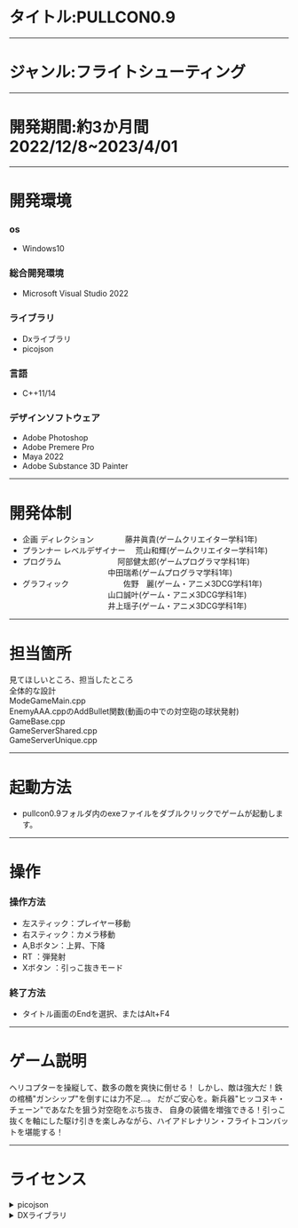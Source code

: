 # タイトル:PULLCON0.9
___
# ジャンル:フライトシューティング
___
# 開発期間:約3か月間 2022/12/8~2023/4/01

___
# 開発環境
### os    
* Windows10
### 総合開発環境  
* Microsoft Visual Studio 2022
### ライブラリ 
* Dxライブラリ  
* picojson
### 言語　　　
* C++11/14 
### デザインソフトウェア  
* Adobe Photoshop
* Adobe Premere Pro
* Maya 2022
* Adobe Substance 3D Painter
___
# 開発体制
* 企画 ディレクション　　　　藤井眞貴(ゲームクリエイター学科1年)
* プランナー レベルデザイナー　 荒山和輝(ゲームクリエイター学科1年)
* プログラム　　　　　　　 阿部健太郎(ゲームプログラマ学科1年)  
　　　　　　　　　　　中田瑞希(ゲームプログラマ学科1年)
* グラフィック　　　　　　　佐野　麗(ゲーム・アニメ3DCG学科1年)  
　　　　　　　　　　　山口誠叶(ゲーム・アニメ3DCG学科1年)  
　　　　　　　　　　　井上瑶子(ゲーム・アニメ3DCG学科1年)
___
# 担当箇所 
見てほしいところ、担当したところ  
全体的な設計  
ModeGameMain.cpp  
EnemyAAA.cppのAddBullet関数(動画の中での対空砲の球状発射)  
GameBase.cpp  
GameServerShared.cpp  
GameServerUnique.cpp  
___
# 起動方法 
* pullcon0.9フォルダ内のexeファイルをダブルクリックでゲームが起動します。
___
# 操作
### 操作方法
* 左スティック：プレイヤー移動
* 右スティック：カメラ移動
* A,Bボタン：上昇、下降
* RT          ：弾発射
* Xボタン     ：引っこ抜きモード
### 終了方法
* タイトル画面のEndを選択、またはAlt+F4
___
# ゲーム説明
ヘリコプターを操縦して、数多の敵を爽快に倒せる！
しかし、敵は強大だ！鉄の棺桶"ガンシップ"を倒すには力不足…。
だがご安心を。新兵器"ヒッコヌキ・チェーン"であなたを狙う対空砲をぶち抜き、
自身の装備を増強できる！引っこ抜くを軸にした駆け引きを楽しみながら、ハイアドレナリン・フライトコンバットを堪能する！
___

# ライセンス
<details>
<summary>picojson</summary>
 Copyright 2009-2010 Cybozu Labs, Inc.
 
 
 Copyright 2011-2014 Kazuho Oku
 
 
 All rights reserved.
 
  Redistribution and use in source and binary forms, with or without
 modification, are permitted provided that the following conditions are met:
  1. Redistributions of source code must retain the above copyright notice,
    this list of conditions and the following disclaimer.
  2. Redistributions in binary form must reproduce the above copyright notice,
    this list of conditions and the following disclaimer in the documentation
    and/or other materials provided with the distribution.
   
 THIS SOFTWARE IS PROVIDED BY THE COPYRIGHT HOLDERS AND CONTRIBUTORS "AS IS"
 AND ANY EXPRESS OR IMPLIED WARRANTIES, INCLUDING, BUT NOT LIMITED TO, THE
 IMPLIED WARRANTIES OF MERCHANTABILITY AND FITNESS FOR A PARTICULAR PURPOSE
 ARE DISCLAIMED. IN NO EVENT SHALL THE COPYRIGHT HOLDER OR CONTRIBUTORS BE
 LIABLE FOR ANY DIRECT, INDIRECT, INCIDENTAL, SPECIAL, EXEMPLARY, OR
 CONSEQUENTIAL DAMAGES (INCLUDING, BUT NOT LIMITED TO, PROCUREMENT OF
 SUBSTITUTE GOODS OR SERVICES; LOSS OF USE, DATA, OR PROFITS; OR BUSINESS
 INTERRUPTION) HOWEVER CAUSED AND ON ANY THEORY OF LIABILITY, WHETHER IN
 CONTRACT, STRICT LIABILITY, OR TORT (INCLUDING NEGLIGENCE OR OTHERWISE)
 ARISING IN ANY WAY OUT OF THE USE OF THIS SOFTWARE, EVEN IF ADVISED OF THE
 POSSIBILITY OF SUCH DAMAGE.
 </details>
 
 <details>

<summary>DXライブラリ</summary>
DX Library Copyright (C) 2001-2023 Takumi Yamada.
  
libjpeg　Copyright (C) 1991-2013, Thomas G. Lane, Guido Vollbeding.
   
this software is based in part on the work of the Independent JPEG Group


libpng　Copyright (C) 2004, 2006-2012 Glenn Randers-Pehrson.
   
   
zlib　Copyright (C) 1995-2012 Jean-loup Gailly and Mark Adler.


libtiff　Copyright (c) 1988-1997 Sam Leffler
   
libtiff　Copyright (c) 1991-1997 Silicon Graphics, Inc.

Permission to use, copy, modify, distribute, and sell this software and
its documentation for any purpose is hereby granted without fee, provided
that (i) the above copyright notices and this permission notice appear in
all copies of the software and related documentation, and (ii) the names of
Sam Leffler and Silicon Graphics may not be used in any advertising or
publicity relating to the software without the specific, prior written
permission of Sam Leffler and Silicon Graphics.

THE SOFTWARE IS PROVIDED "AS-IS" AND WITHOUT WARRANTY OF ANY KIND,
EXPRESS, IMPLIED OR OTHERWISE, INCLUDING WITHOUT LIMITATION, ANY
WARRANTY OF MERCHANTABILITY OR FITNESS FOR A PARTICULAR PURPOSE.

IN NO EVENT SHALL SAM LEFFLER OR SILICON GRAPHICS BE LIABLE FOR
ANY SPECIAL, INCIDENTAL, INDIRECT OR CONSEQUENTIAL DAMAGES OF ANY KIND,
OR ANY DAMAGES WHATSOEVER RESULTING FROM LOSS OF USE, DATA OR PROFITS,
WHETHER OR NOT ADVISED OF THE POSSIBILITY OF DAMAGE, AND ON ANY THEORY OF
LIABILITY, ARISING OUT OF OR IN CONNECTION WITH THE USE OR PERFORMANCE
OF THIS SOFTWARE.

libogg　Copyright (C) 2002-2009 Xiph.org Foundation

Redistribution and use in source and binary forms, with or without
modification, are permitted provided that the following conditions
are met:

- Redistributions of source code must retain the above copyright
notice, this list of conditions and the following disclaimer.

- Redistributions in binary form must reproduce the above copyright
notice, this list of conditions and the following disclaimer in the
documentation and/or other materials provided with the distribution.

- Neither the name of the Xiph.org Foundation nor the names of its
contributors may be used to endorse or promote products derived from
this software without specific prior written permission.

THIS SOFTWARE IS PROVIDED BY THE COPYRIGHT HOLDERS AND CONTRIBUTORS
``AS IS'' AND ANY EXPRESS OR IMPLIED WARRANTIES, INCLUDING, BUT NOT
LIMITED TO, THE IMPLIED WARRANTIES OF MERCHANTABILITY AND FITNESS FOR
A PARTICULAR PURPOSE ARE DISCLAIMED. IN NO EVENT SHALL THE FOUNDATION
OR CONTRIBUTORS BE LIABLE FOR ANY DIRECT, INDIRECT, INCIDENTAL,
SPECIAL, EXEMPLARY, OR CONSEQUENTIAL DAMAGES (INCLUDING, BUT NOT
LIMITED TO, PROCUREMENT OF SUBSTITUTE GOODS OR SERVICES; LOSS OF USE,
DATA, OR PROFITS; OR BUSINESS INTERRUPTION) HOWEVER CAUSED AND ON ANY
THEORY OF LIABILITY, WHETHER IN CONTRACT, STRICT LIABILITY, OR TORT
(INCLUDING NEGLIGENCE OR OTHERWISE) ARISING IN ANY WAY OUT OF THE USE
OF THIS SOFTWARE, EVEN IF ADVISED OF THE POSSIBILITY OF SUCH DAMAGE.


Opus audio codec
Copyright 2001-2011 Xiph.Org, Skype Limited, Octasic,
Jean-Marc Valin, Timothy B. Terriberry,
CSIRO, Gregory Maxwell, Mark Borgerding,
Erik de Castro Lopo

Redistribution and use in source and binary forms, with or without
modification, are permitted provided that the following conditions
are met:

- Redistributions of source code must retain the above copyright
notice, this list of conditions and the following disclaimer.

- Redistributions in binary form must reproduce the above copyright
notice, this list of conditions and the following disclaimer in the
documentation and/or other materials provided with the distribution.

- Neither the name of Internet Society, IETF or IETF Trust, nor the
names of specific contributors, may be used to endorse or promote
products derived from this software without specific prior written
permission.

THIS SOFTWARE IS PROVIDED BY THE COPYRIGHT HOLDERS AND CONTRIBUTORS
``AS IS'' AND ANY EXPRESS OR IMPLIED WARRANTIES, INCLUDING, BUT NOT
LIMITED TO, THE IMPLIED WARRANTIES OF MERCHANTABILITY AND FITNESS FOR
A PARTICULAR PURPOSE ARE DISCLAIMED. IN NO EVENT SHALL THE COPYRIGHT OWNER
OR CONTRIBUTORS BE LIABLE FOR ANY DIRECT, INDIRECT, INCIDENTAL, SPECIAL,
EXEMPLARY, OR CONSEQUENTIAL DAMAGES (INCLUDING, BUT NOT LIMITED TO,
PROCUREMENT OF SUBSTITUTE GOODS OR SERVICES; LOSS OF USE, DATA, OR
PROFITS; OR BUSINESS INTERRUPTION) HOWEVER CAUSED AND ON ANY THEORY OF
LIABILITY, WHETHER IN CONTRACT, STRICT LIABILITY, OR TORT (INCLUDING
NEGLIGENCE OR OTHERWISE) ARISING IN ANY WAY OUT OF THE USE OF THIS
SOFTWARE, EVEN IF ADVISED OF THE POSSIBILITY OF SUCH DAMAGE.

Opusfile
Copyright (c) 1994-2013 Xiph.Org Foundation and contributors

Redistribution and use in source and binary forms, with or without
modification, are permitted provided that the following conditions
are met:

- Redistributions of source code must retain the above copyright
notice, this list of conditions and the following disclaimer.

- Redistributions in binary form must reproduce the above copyright
notice, this list of conditions and the following disclaimer in the
documentation and/or other materials provided with the distribution.

- Neither the name of the Xiph.Org Foundation nor the names of its
contributors may be used to endorse or promote products derived from
this software without specific prior written permission.

THIS SOFTWARE IS PROVIDED BY THE COPYRIGHT HOLDERS AND CONTRIBUTORS
``AS IS'' AND ANY EXPRESS OR IMPLIED WARRANTIES, INCLUDING, BUT NOT
LIMITED TO, THE IMPLIED WARRANTIES OF MERCHANTABILITY AND FITNESS FOR
A PARTICULAR PURPOSE ARE DISCLAIMED. IN NO EVENT SHALL THE FOUNDATION
OR CONTRIBUTORS BE LIABLE FOR ANY DIRECT, INDIRECT, INCIDENTAL,
SPECIAL, EXEMPLARY, OR CONSEQUENTIAL DAMAGES (INCLUDING, BUT NOT
LIMITED TO, PROCUREMENT OF SUBSTITUTE GOODS OR SERVICES; LOSS OF USE,
DATA, OR PROFITS; OR BUSINESS INTERRUPTION) HOWEVER CAUSED AND ON ANY
THEORY OF LIABILITY, WHETHER IN CONTRACT, STRICT LIABILITY, OR TORT
(INCLUDING NEGLIGENCE OR OTHERWISE) ARISING IN ANY WAY OUT OF THE USE
OF THIS SOFTWARE, EVEN IF ADVISED OF THE POSSIBILITY OF SUCH DAMAGE.

Mersenne Twister
Copyright (C) 1997 - 2002, Makoto Matsumoto and Takuji Nishimura,
All rights reserved.

Redistribution and use in source and binary forms, with or without
modification, are permitted provided that the following conditions
are met:

1. Redistributions of source code must retain the above copyright
notice, this list of conditions and the following disclaimer.

2. Redistributions in binary form must reproduce the above copyright
notice, this list of conditions and the following disclaimer in the
documentation and/or other materials provided with the distribution.

3. The name of the author may not be used to endorse or promote products
derived from this software without specific prior written permission.

THIS SOFTWARE IS PROVIDED BY THE AUTHOR ``AS IS'' AND ANY EXPRESS OR
IMPLIED WARRANTIES, INCLUDING, BUT NOT LIMITED TO, THE IMPLIED WARRANTIES
OF MERCHANTABILITY AND FITNESS FOR A PARTICULAR PURPOSE ARE DISCLAIMED.
IN NO EVENT SHALL THE AUTHOR BE LIABLE FOR ANY DIRECT, INDIRECT,
INCIDENTAL, SPECIAL, EXEMPLARY, OR CONSEQUENTIAL DAMAGES (INCLUDING, BUT
NOT LIMITED TO, PROCUREMENT OF SUBSTITUTE GOODS OR SERVICES; LOSS OF USE,
DATA, OR PROFITS; OR BUSINESS INTERRUPTION) HOWEVER CAUSED AND ON ANY
THEORY OF LIABILITY, WHETHER IN CONTRACT, STRICT LIABILITY, OR TORT
(INCLUDING NEGLIGENCE OR OTHERWISE) ARISING IN ANY WAY OUT OF THE USE OF
THIS SOFTWARE, EVEN IF ADVISED OF THE POSSIBILITY OF SUCH DAMAGE.


Bullet　Copyright (c) 2003-2006 Erwin Coumans.
</details>
